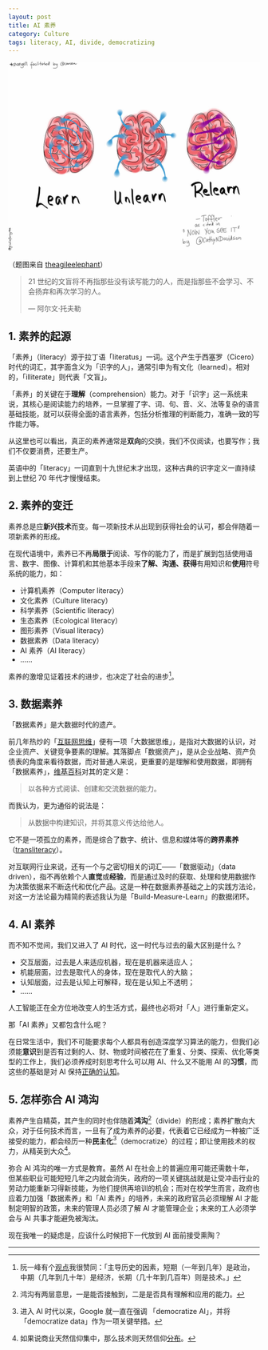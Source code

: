 ```yaml
---
layout: post
title: AI 素养
category: Culture
tags: literacy, AI, divide, democratizing
---
```


![literacy](/images/literacy.jpg)

（题图来自 [theagileelephant](http://www.theagileelephant.com/learn-unlearn-and-relearn-the-new-digital-literacy-imperative/)）



> 21 世纪的文盲将不再指那些没有读写能力的人，而是指那些不会学习、不会扬弃和再次学习的人。
>
> — 阿尔文·托夫勒



## 1. 素养的起源

「素养」（literacy）源于拉丁语「literatus」一词。这个产生于西塞罗（Cicero）时代的词汇，其字面含义为「识字的人」，通常引申为有文化（learned）。相对的，「illiterate」则代表「文盲」。

「素养」的关键在于**理解**（comprehension）能力。对于「识字」这一系统来说，其核心是阅读能力的培养，一旦掌握了字、词、句、音、义、法等复杂的语言基础技能，就可以获得全面的语言素养，包括分析推理的判断能力，准确一致的写作能力等。

从这里也可以看出，真正的素养通常是**双向**的交换，我们不仅阅读，也要写作；我们不仅要消费，还要生产。

英语中的「literacy」一词直到十九世纪末才出现，这种古典的识字定义一直持续到上世纪 70 年代才慢慢结束。



## 2. 素养的变迁
素养总是应**新兴技术**而变。每一项新技术从出现到获得社会的认可，都会伴随着一项新素养的形成。

在现代语境中，素养已不再**局限于**阅读、写作的能力了，而是扩展到包括使用语言、数字、图像、计算机和其他基本手段来**了解、沟通、获得**有用知识和**使用**符号系统的能力，如：

- 计算机素养（Computer literacy）
- 文化素养（Culture literacy）
- 科学素养（Scientific literacy）
- 生态素养（Ecological literacy）
- 图形素养（Visual literacy）
- 数据素养（Data literacy）
- AI 素养（AI literacy）
- ……


素养的激增见证着技术的进步，也决定了社会的进步[^1]。



## 3. 数据素养

「数据素养」是大数据时代的遗产。

前几年热炒的「[互联网思维](http://www.sohu.com/a/135731280_731994)」便有一项「大数据思维」，是指对大数据的认识，对企业资产、关键竞争要素的理解。其落脚点「数据资产」，是从企业战略、资产负债表的角度来看待数据，而对普通人来说，更重要的是理解和使用数据，即拥有「数据素养」，[维基百科](https://en.wikipedia.org/wiki/Data_literacy)对其的定义是：

> 以各种方式阅读、创建和交流数据的能力。

而我认为，更为通俗的说法是：

> 从数据中构建知识，并将其意义传达给他人。

它不是一项孤立的素养，而是综合了数字、统计、信息和媒体等的**跨界素养**（[transliteracy](https://en.wikipedia.org/wiki/Transliteracy)）。

对互联网行业来说，还有一个与之密切相关的词汇——「数据驱动」（data driven），指不再依赖个人**直觉**或**经验**，而是通过及时的获取、处理和使用数据作为决策依据来不断迭代和优化产品。这是一种在数据素养基础之上的实践方法论，对这一方法论最为精简的表述我认为是「Build-Measure-Learn」的数据闭环。



## 4. AI 素养

而不知不觉间，我们又进入了 AI 时代，这一时代与过去的最大区别是什么？

- 交互层面，过去是人来适应机器，现在是机器来适应人；
- 机能层面，过去是取代人的身体，现在是取代人的大脑；
- 认知层面，过去是认知上可解释，现在是认知上不透明；
- ……

人工智能正在全方位地改变人的生活方式，最终也必将对「人」进行重新定义。

那「AI 素养」又都包含什么呢？

在日常生活中，我们不可能要求每个人都具有创造深度学习算法的能力，但我们必须能**意识**到是否有过剩的人、财、物或时间被花在了重复、分类、探索、优化等类型的工作上，我们必须养成时刻思考什么可以用 AI、什么又不能用 AI 的**习惯**，而这些的基础是对 AI 保持[正确的认知](https://fangfrancis.github.io/ai/2017/07/20/AI-safety-myth/)。



## 5. 怎样弥合 AI 鸿沟

素养产生自精英，其产生的同时也伴随着**鸿沟**[^2]（divide）的形成；素养扩散向大众，对于任何技术而言，一旦有了成为素养的必要，代表着它已经成为一种被广泛接受的能力，都会经历一种**民主化**[^3]（democratize）的过程；即让使用技术的权力，从精英到大众[^4]。

弥合 AI 鸿沟的唯一方式是教育。虽然 AI 在社会上的普遍应用可能还需数十年，但某些职业可能短短几年之内就会消失，政府的一项关键挑战就是让受冲击行业的劳动力能重新习得新技能，为他们提供再培训的机会；而对在校学生而言，政府也应着力加强「数据素养」和「AI 素养」的培养，未来的政府官员必须理解 AI 才能制定明智的政策，未来的管理人员必须了解 AI 才能管理企业；未来的工人必须学会与 AI 共事才能避免被淘汰。

现在我唯一的疑虑是，应该什么时候把下一代放到 AI 面前接受熏陶？



---

[^1]: 阮一峰有个[观点](http://www.ruanyifeng.com/blog/2017/05/technology-is-future.html)我很赞同：「主导历史的因素，短期（一年到几年）是政治，中期（几年到几十年）是经济，长期（几十年到几百年）则是技术。」
[^2]: 鸿沟有两层意思，一是能否接触到，二是是否具有理解和应用的能力。
[^3]: 进入 AI 时代以来，Google 就一直在强调 「democratize AI」，并将「democratize data」作为一项关键举措。
[^4]: 如果说商业天然信仰集中，那么技术则天然信仰[分布](http://www.cbdio.com/BigData/2017-02/22/content_5455344.htm)。